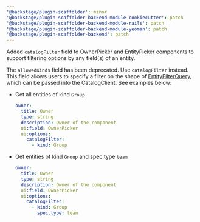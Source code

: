 ```yaml
---
'@backstage/plugin-scaffolder': minor
'@backstage/plugin-scaffolder-backend-module-cookiecutter': patch
'@backstage/plugin-scaffolder-backend-module-rails': patch
'@backstage/plugin-scaffolder-backend-module-yeoman': patch
'@backstage/plugin-scaffolder-backend': patch
---
```


Added `catalogFilter` field to OwnerPicker and EntityPicker components to support filtering options by any field(s) of an entity.

The `allowedKinds` field has been deprecated. Use `catalogFilter` instead. This field allows users to specify a filter on the shape of [EntityFilterQuery](https://github.com/backstage/backstage/blob/774c42003782121d3d6b2aa5f2865d53370c160e/packages/catalog-client/src/types/api.ts#L74), which can be passed into the CatalogClient. See examples below:

- Get all entities of kind `Group`

  ```yaml
  owner:
    title: Owner
    type: string
    description: Owner of the component
    ui:field: OwnerPicker
    ui:options:
      catalogFilter:
        - kind: Group
  ```

- Get entities of kind `Group` and spec.type `team`
  ```yaml
  owner:
    title: Owner
    type: string
    description: Owner of the component
    ui:field: OwnerPicker
    ui:options:
      catalogFilter:
        - kind: Group
          spec.type: team
  ```
